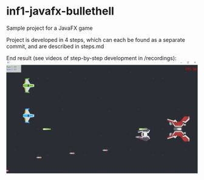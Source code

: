 # inf1-javafx-bullethell
Sample project for a JavaFX game

Project is developed in 4 steps, which can each be found as a separate commit, and are described in steps.md

End result (see videos of step-by-step development in /recordings):
![](https://github.com/KULeuven-Diepenbeek/inf1-javafx-bullethell/raw/main/recordings/step4_graphics.gif)
